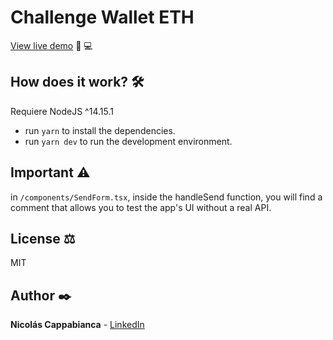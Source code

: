# Challenge Wallet ETH

[View live demo](https://challenge-wallet-nicocappabianca.vercel.app) :iphone: :computer:

## How does it work? :hammer_and_wrench:

Requiere NodeJS ^14.15.1

* run `yarn` to install the dependencies. 
* run `yarn dev` to run the development environment. 

## Important :warning:
in `/components/SendForm.tsx`, inside the handleSend function, 
you will find a comment that allows you to test the app's UI without a real API. 

## License :balance_scale:
MIT 

## Author :black_nib:
**Nicolás Cappabianca** - [LinkedIn](https://www.linkedin.com/in/nicolascappabianca/)
